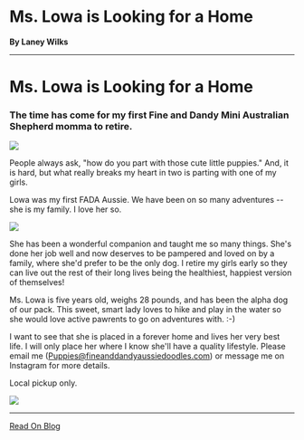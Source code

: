 # Ms. Lowa is Looking for a Home

**By Laney Wilks**

---

# Ms. Lowa is Looking for a Home

### The time has come for my first Fine and Dandy Mini Australian Shepherd momma to retire.

![](https://static.wixstatic.com/media/4917f1_772e9d6e9e4a4d5b81a870484fe7cce6~mv2.jpg/v1/fill/w_948,h_906,al_c,q_85,usm_0.66_1.00_0.01,enc_auto/4917f1_772e9d6e9e4a4d5b81a870484fe7cce6~mv2.jpg)

People always ask, "how do you part with those cute little puppies." And, it is hard, but what really breaks my heart in two is parting with one of my girls.

  

Lowa was my first FADA Aussie. We have been on so many adventures -- she is my family. I love her so.

![](https://static.wixstatic.com/media/4917f1_3c60cd9e8a384273812198aab617555c~mv2_d_5980_4784_s_4_2.jpg/v1/fill/w_780,h_624,al_c,q_85,usm_0.66_1.00_0.01,enc_auto/4917f1_3c60cd9e8a384273812198aab617555c~mv2_d_5980_4784_s_4_2.jpg)

She has been a wonderful companion and taught me so many things. She's done her job well and now deserves to be pampered and loved on by a family, where she'd prefer to be the only dog. I retire my girls early so they can live out the rest of their long lives being the healthiest, happiest version of themselves!

  

Ms. Lowa is five years old, weighs 28 pounds, and has been the alpha dog of our pack. This sweet, smart lady loves to hike and play in the water so she would love active pawrents to go on adventures with. :-)

  

I want to see that she is placed in a forever home and lives her very best life. I will only place her where I know she'll have a quality lifestyle. Please email me (Puppies@fineanddandyaussiedoodles.com) or message me on Instagram for more details.

Local pickup only.

![](https://static.wixstatic.com/media/4917f1_4a393adf23c54a3e8b670d074427ed13~mv2.jpg/v1/fill/w_1480,h_1974,al_c,q_90,usm_0.66_1.00_0.01,enc_auto/4917f1_4a393adf23c54a3e8b670d074427ed13~mv2.jpg)

---

[Read On Blog](https://www.fineanddandyaussiedoodles.com/post/ms-lowa-is-looking-for-a-home)